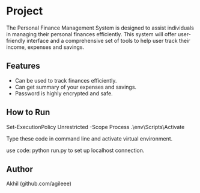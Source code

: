# Project

The Personal Finance Management System is designed to assist individuals in managing their personal finances efficiently. This system will offer user-friendly interface and a comprehensive set of tools to help user track their income, expenses and savings.

## Features

- Can be used to track finances efficiently.
- Can get summary of your expenses and savings.
- Password is highly encrypted and safe.

## How to Run

Set-ExecutionPolicy Unrestricted -Scope Process
.\env\Scripts\Activate

Type these code in command line and activate virtual environment.

use code:
python run.py 
to set up localhost connection.

## Author
Akhil 
(github.com/agileee)
